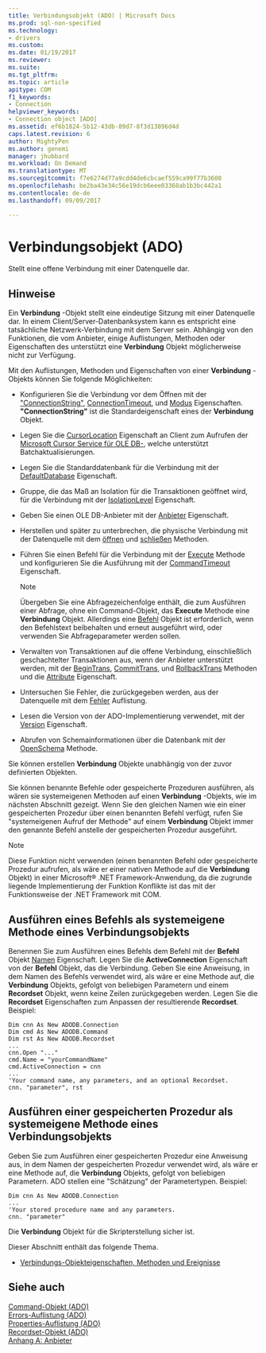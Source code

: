 ```yaml
---
title: Verbindungsobjekt (ADO) | Microsoft Docs
ms.prod: sql-non-specified
ms.technology:
- drivers
ms.custom: 
ms.date: 01/19/2017
ms.reviewer: 
ms.suite: 
ms.tgt_pltfrm: 
ms.topic: article
apitype: COM
f1_keywords:
- Connection
helpviewer_keywords:
- Connection object [ADO]
ms.assetid: ef6b1824-5b12-43db-89d7-8f3d13896d4d
caps.latest.revision: 6
author: MightyPen
ms.author: genemi
manager: jhubbard
ms.workload: On Demand
ms.translationtype: MT
ms.sourcegitcommit: f7e6274d77a9cdd4de6cbcaef559ca99f77b3608
ms.openlocfilehash: be2ba43e34c56e19dcb6eee03368ab1b3bc442a1
ms.contentlocale: de-de
ms.lasthandoff: 09/09/2017

---
```

# <a name="connection-object-ado"></a>Verbindungsobjekt (ADO)
Stellt eine offene Verbindung mit einer Datenquelle dar.  
  
## <a name="remarks"></a>Hinweise  
 Ein **Verbindung** -Objekt stellt eine eindeutige Sitzung mit einer Datenquelle dar. In einem Client/Server-Datenbanksystem kann es entspricht eine tatsächliche Netzwerk-Verbindung mit dem Server sein. Abhängig von den Funktionen, die vom Anbieter, einige Auflistungen, Methoden oder Eigenschaften des unterstützt eine **Verbindung** Objekt möglicherweise nicht zur Verfügung.  
  
 Mit den Auflistungen, Methoden und Eigenschaften von einer **Verbindung** -Objekts können Sie folgende Möglichkeiten:  
  
-   Konfigurieren Sie die Verbindung vor dem Öffnen mit der ["ConnectionString"](../../../ado/reference/ado-api/connectionstring-property-ado.md), [ConnectionTimeout](../../../ado/reference/ado-api/connectiontimeout-property-ado.md), und [Modus](../../../ado/reference/ado-api/mode-property-ado.md) Eigenschaften. **"ConnectionString"** ist die Standardeigenschaft eines der **Verbindung** Objekt.  
  
-   Legen Sie die [CursorLocation](../../../ado/reference/ado-api/cursorlocation-property-ado.md) Eigenschaft an Client zum Aufrufen der [Microsoft Cursor Service für OLE DB-](../../../ado/guide/appendixes/microsoft-cursor-service-for-ole-db-ado-service-component.md), welche unterstützt Batchaktualisierungen.  
  
-   Legen Sie die Standarddatenbank für die Verbindung mit der [DefaultDatabase](../../../ado/reference/ado-api/defaultdatabase-property.md) Eigenschaft.  
  
-   Gruppe, die das Maß an Isolation für die Transaktionen geöffnet wird, für die Verbindung mit der [IsolationLevel](../../../ado/reference/ado-api/isolationlevel-property.md) Eigenschaft.  
  
-   Geben Sie einen OLE DB-Anbieter mit der [Anbieter](../../../ado/reference/ado-api/provider-property-ado.md) Eigenschaft.  
  
-   Herstellen und später zu unterbrechen, die physische Verbindung mit der Datenquelle mit dem [öffnen](../../../ado/reference/ado-api/open-method-ado-connection.md) und [schließen](../../../ado/reference/ado-api/close-method-ado.md) Methoden.  
  
-   Führen Sie einen Befehl für die Verbindung mit der [Execute](../../../ado/reference/ado-api/execute-method-ado-connection.md) Methode und konfigurieren Sie die Ausführung mit der [CommandTimeout](../../../ado/reference/ado-api/commandtimeout-property-ado.md) Eigenschaft.  
  
    > [!NOTE]
    >  Übergeben Sie eine Abfragezeichenfolge enthält, die zum Ausführen einer Abfrage, ohne ein Command-Objekt, das **Execute** Methode eine **Verbindung** Objekt. Allerdings eine [Befehl](../../../ado/reference/ado-api/command-object-ado.md) Objekt ist erforderlich, wenn den Befehlstext beibehalten und erneut ausgeführt wird, oder verwenden Sie Abfrageparameter werden sollen.  
  
-   Verwalten von Transaktionen auf die offene Verbindung, einschließlich geschachtelter Transaktionen aus, wenn der Anbieter unterstützt werden, mit der [BeginTrans](../../../ado/reference/ado-api/begintrans-committrans-and-rollbacktrans-methods-ado.md), [CommitTrans](../../../ado/reference/ado-api/begintrans-committrans-and-rollbacktrans-methods-ado.md), und [RollbackTrans](../../../ado/reference/ado-api/begintrans-committrans-and-rollbacktrans-methods-ado.md) Methoden und die [Attribute](../../../ado/reference/ado-api/attributes-property-ado.md) Eigenschaft.  
  
-   Untersuchen Sie Fehler, die zurückgegeben werden, aus der Datenquelle mit dem [Fehler](../../../ado/reference/ado-api/errors-collection-ado.md) Auflistung.  
  
-   Lesen die Version von der ADO-Implementierung verwendet, mit der [Version](../../../ado/reference/ado-api/version-property-ado.md) Eigenschaft.  
  
-   Abrufen von Schemainformationen über die Datenbank mit der [OpenSchema](../../../ado/reference/ado-api/openschema-method.md) Methode.  
  
 Sie können erstellen **Verbindung** Objekte unabhängig von der zuvor definierten Objekten.  
  
 Sie können benannte Befehle oder gespeicherte Prozeduren ausführen, als wären sie systemeigenen Methoden auf einen **Verbindung** -Objekts, wie im nächsten Abschnitt gezeigt. Wenn Sie den gleichen Namen wie ein einer gespeicherten Prozedur über einen benannten Befehl verfügt, rufen Sie "systemeigenen Aufruf der Methode" auf einem **Verbindung** Objekt immer den genannte Befehl anstelle der gespeicherten Prozedur ausgeführt.  
  
> [!NOTE]
>  Diese Funktion nicht verwenden (einen benannten Befehl oder gespeicherte Prozedur aufrufen, als wäre er einer nativen Methode auf die **Verbindung** Objekt) in einer Microsoft® .NET Framework-Anwendung, da die zugrunde liegende Implementierung der Funktion Konflikte ist das mit der Funktionsweise der .NET Framework mit COM.  
  
## <a name="execute-a-command-as-a-native-method-of-a-connection-object"></a>Ausführen eines Befehls als systemeigene Methode eines Verbindungsobjekts  
 Benennen Sie zum Ausführen eines Befehls dem Befehl mit der **Befehl** Objekt [Namen](../../../ado/reference/ado-api/name-property-ado.md) Eigenschaft. Legen Sie die **ActiveConnection** Eigenschaft von der **Befehl** Objekt, das die Verbindung. Geben Sie eine Anweisung, in dem Namen des Befehls verwendet wird, als wäre er eine Methode auf, die **Verbindung** Objekts, gefolgt von beliebigen Parametern und einem **Recordset** Objekt, wenn keine Zeilen zurückgegeben werden. Legen Sie die **Recordset** Eigenschaften zum Anpassen der resultierende **Recordset**. Beispiel:  
  
```  
Dim cnn As New ADODB.Connection  
Dim cmd As New ADODB.Command  
Dim rst As New ADODB.Recordset  
...  
cnn.Open "..."  
cmd.Name = "yourCommandName"  
cmd.ActiveConnection = cnn  
...  
'Your command name, any parameters, and an optional Recordset.  
cnn. "parameter", rst  
```  
  
## <a name="execute-a-stored-procedure-as-a-native-method-of-a-connection-object"></a>Ausführen einer gespeicherten Prozedur als systemeigene Methode eines Verbindungsobjekts  
 Geben Sie zum Ausführen einer gespeicherten Prozedur eine Anweisung aus, in dem Namen der gespeicherten Prozedur verwendet wird, als wäre er eine Methode auf, die **Verbindung** Objekts, gefolgt von beliebigen Parametern. ADO stellen eine "Schätzung" der Parametertypen. Beispiel:  
  
```  
Dim cnn As New ADODB.Connection  
...  
'Your stored procedure name and any parameters.  
cnn. "parameter"  
```  
  
 Die **Verbindung** Objekt für die Skripterstellung sicher ist.  
  
 Dieser Abschnitt enthält das folgende Thema.  
  
-   [Verbindungs-Objekteigenschaften, Methoden und Ereignisse](../../../ado/reference/ado-api/connection-object-properties-methods-and-events.md)  
  
## <a name="see-also"></a>Siehe auch  
 [Command-Objekt (ADO)](../../../ado/reference/ado-api/command-object-ado.md)   
 [Errors-Auflistung (ADO)](../../../ado/reference/ado-api/errors-collection-ado.md)   
 [Properties-Auflistung (ADO)](../../../ado/reference/ado-api/properties-collection-ado.md)   
 [Recordset-Objekt (ADO)](../../../ado/reference/ado-api/recordset-object-ado.md)   
 [Anhang A: Anbieter](../../../ado/guide/appendixes/appendix-a-providers.md)

